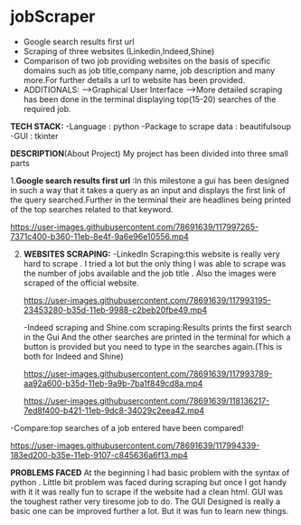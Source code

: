 # jobScraper

 - Google search results first url
 - Scraping of three websites (Linkedin,Indeed,Shine) 
 - Comparison of two job providing websites on the basis of specific domains such as job title,company name, job description and many more.For    further details a url to website has been provided.
 - ADDITIONALS:
    -->Graphical User Interface
    -->More detailed scraping has been done in the terminal displaying top(15-20) searches of the required job.

**TECH STACK:**
   -Language : python
   -Package to scrape data : beautifulsoup
   -GUI : tkinter
 
 **DESCRIPTION**(About Project)
 My project has been divided into three small parts
 
 1.**Google search results first url** :In this milestone a gui has been designed in such a way that it takes a query as an input and displays the   first link of the query searched.Further in the terminal their are headlines being printed of the top searches related to that keyword.

  https://user-images.githubusercontent.com/78691639/117997265-7371c400-b360-11eb-8e4f-9a6e96e10556.mp4


    
2. **WEBSITES SCRAPING:** 
    -LinkedIn Scraping:this website is really very hard to scrape . I tried a lot but the only thing I was able to scrape was the number of jobs available and the job title . Also the images were scraped of the official website.
    
    https://user-images.githubusercontent.com/78691639/117993195-23453280-b35d-11eb-9988-c2beb20fbe49.mp4

   -Indeed scraping and Shine.com scraping:Results prints the first search in the Gui And the other searches are printed in the terminal for which a button is provided but you need to type in the searches again.(This is both for Indeed and Shine)

   https://user-images.githubusercontent.com/78691639/117993789-aa92a600-b35d-11eb-9a9b-7ba1f849cd8a.mp4
   
   
   https://user-images.githubusercontent.com/78691639/118136217-7ed8f400-b421-11eb-9dc8-34029c2eea42.mp4


 
 -Compare:top searches of a job entered have been compared!
   
   https://user-images.githubusercontent.com/78691639/117994339-183ed200-b35e-11eb-9107-c845636a6f13.mp4
   
  **PROBLEMS FACED**
  At the beginning I had basic problem with the syntax of python . Little bit problem was faced during scraping but once I got handy with it it was  really fun to scrape if the website had a clean html. GUI was the toughest rather very tiresome job to do. The GUI Designed is really a basic one can be improved further a lot. But it was fun to learn new things.


